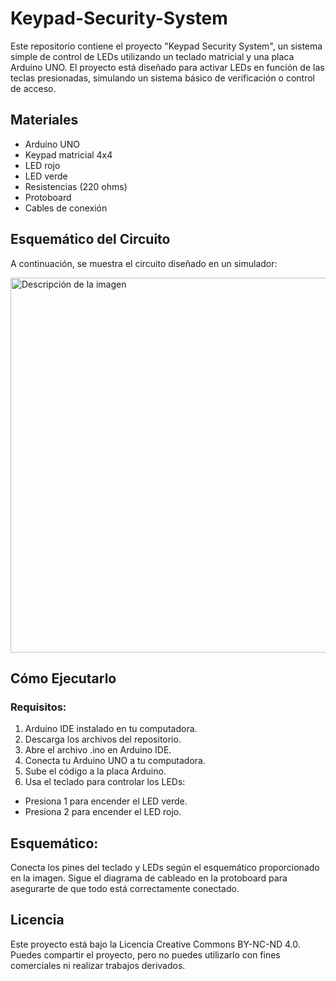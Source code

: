 # Keypad-Security-System
Este repositorio contiene el proyecto "Keypad Security System", un sistema simple de control de LEDs utilizando un teclado matricial y una placa Arduino UNO. El proyecto está diseñado para activar LEDs en función de las teclas presionadas, simulando un sistema básico de verificación o control de acceso.

## Materiales
- Arduino UNO
- Keypad matricial 4x4
- LED rojo
- LED verde
- Resistencias (220 ohms)
- Protoboard
- Cables de conexión

## Esquemático del Circuito
A continuación, se muestra el circuito diseñado en un simulador:


<img src="ruta/de/tu/imagen.png" alt="Descripción de la imagen" width="600"/>



## Cómo Ejecutarlo
### Requisitos:
1. Arduino IDE instalado en tu computadora.
2. Descarga los archivos del repositorio.
3. Abre el archivo .ino en Arduino IDE.
4. Conecta tu Arduino UNO a tu computadora.
5. Sube el código a la placa Arduino.
6. Usa el teclado para controlar los LEDs:
- Presiona 1 para encender el LED verde.
- Presiona 2 para encender el LED rojo.

## Esquemático:
Conecta los pines del teclado y LEDs según el esquemático proporcionado en la imagen. Sigue el diagrama de cableado en la protoboard para asegurarte de que todo está correctamente conectado.

## Licencia
Este proyecto está bajo la Licencia Creative Commons BY-NC-ND 4.0. Puedes compartir el proyecto, pero no puedes utilizarlo con fines comerciales ni realizar trabajos derivados.
